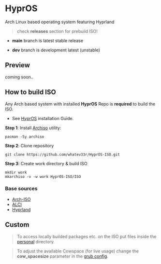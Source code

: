 # HyprOS
Arch Linux based operating system featuring Hyprland

> check **releases** section for prebuild ISO!

- **main** branch is latest stable release

- **dev** branch is development latest (unstable)

## Preview
coming soon..

## How to build ISO
Any Arch based system with installed **HyprOS** Repo is **required** to build the ISO.
- See [HyprOS](https://github.com/whatev33r/HyprOS-Repo) installation Guide.

**Step 1**: Install [Archiso](https://gitlab.archlinux.org/archlinux/archiso) utility:
```
pacman -Sy archiso
```
**Step 2**: Clone repository
```
git clone https://github.com/whatev33r/HyprOS-ISO.git
```
**Step 3**: Create work directory & build ISO
```
mkdir work
mkarchiso -v -w work HyprOS-ISO/ISO
```

### Base sources
- [Arch-ISO](https://gitlab.archlinux.org/archlinux/archiso)
- [ALCI](https://github.com/arch-linux-calamares-installer/alci-iso)
- [Hyprland](https://hyprland.org)

## Custom
> To access locally builded packages etc. on the ISO put files inside the [personal](ISO/airootfs/personal) directory.
 
> To adjust the available Cowspace (for live usage) change the **cow_spacesize** parameter in the [grub config](ISO/grub/grub.cfg).
